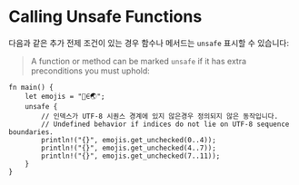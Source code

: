 # Calling Unsafe Functions

다음과 같은 추가 전제 조건이 있는 경우 함수나 메서드는 `unsafe` 표시할 수 있습니다:
> A function or method can be marked `unsafe` if it has extra preconditions you
> must uphold:

```rust,editable
fn main() {
    let emojis = "🗻∈🌏";
    unsafe {
        // 인덱스가 UTF-8 시퀀스 경계에 있지 않은경우 정의되지 않은 동작입니다.
        // Undefined behavior if indices do not lie on UTF-8 sequence boundaries.
        println!("{}", emojis.get_unchecked(0..4));
        println!("{}", emojis.get_unchecked(4..7));
        println!("{}", emojis.get_unchecked(7..11));
    }
}
```
